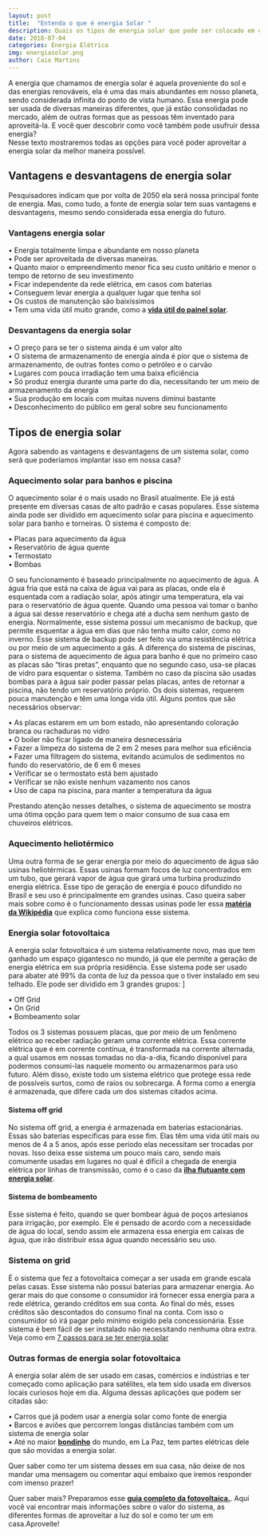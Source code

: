 ```yaml
---
layout: post
title:  "Entenda o que é energia Solar "
description: Quais os tipos de energia solar que pode ser colocado em casa e suas diferenças[...]
date: 2018-07-04
categories: Energia Elétrica
img: energiasolar.png
author: Caio Martins
---
```



A energia que chamamos de energia solar é aquela proveniente do sol e das energias renováveis, ela é uma das mais abundantes em nosso planeta, sendo considerada infinita do ponto de vista humano. Essa energia pode ser usada de diversas maneiras diferentes, que já estão consolidadas no mercado, além de outras formas que as pessoas têm inventado para aproveitá-la.
E você quer descobrir como você também pode usufruir dessa energia?    
Nesse texto mostraremos todas as opções para você poder aproveitar a energia solar da melhor maneira possível.  


<div role="main" id="conta-de-luz-35e5f04fddf96517c6e0"></div>
<script type="text/javascript" src="https://d335luupugsy2.cloudfront.net/js/rdstation-forms/stable/rdstation-forms.min.js"></script>
<script type="text/javascript">
  new RDStationForms('conta-de-luz-35e5f04fddf96517c6e0-html', 'UA-113322286-1').createForm();
</script>


## Vantagens e desvantagens de energia solar
 Pesquisadores indicam que por volta de 2050 ela será nossa principal fonte de energia. Mas, como tudo, a fonte de energia solar tem suas vantagens e desvantagens, mesmo sendo considerada essa energia do futuro. 
   
### Vantagens energia solar  
  
•	Energia totalmente limpa e abundante em nosso planeta  
•	Pode ser aproveitada de diversas maneiras.  
•	Quanto maior o empreendimento menor fica seu custo unitário e menor o tempo de retorno de seu investimento  
•	Ficar independente da rede elétrica, em casos com baterias  
•	Conseguem levar energia a qualquer lugar que tenha sol  
•	Os custos de manutenção são baixíssimos  
•	Tem uma vida útil muito grande, como a **[vida útil do painel solar](https://www.portal-energia.com/qual-o-tempo-de-vida-util-real-de-um-painel-solar/)**.  
  
### Desvantagens da energia solar  
   
•	O preço para se ter o sistema ainda é um valor alto  
•	O sistema de armazenamento de energia ainda é pior que o sistema de armazenamento, de outras fontes como o petróleo e o carvão  
•	Lugares com pouca irradiação tem uma baixa eficiência  
•	Só produz energia durante uma parte do dia, necessitando ter um meio de armazenamento da energia  
•	Sua produção em locais com muitas nuvens diminui bastante  
•	Desconhecimento do público em geral sobre seu funcionamento  

## Tipos de energia solar
Agora sabendo as vantagens e desvantagens de um sistema solar, como será que poderíamos implantar isso em nossa casa? 

### Aquecimento solar para banhos e piscina

O aquecimento solar é o mais usado no Brasil atualmente. Ele já está presente em diversas casas de alto padrão e casas populares. Esse sistema ainda pode ser dividido em aquecimento solar para piscina e aquecimento solar para banho e torneiras.
O sistema é composto de:  
  
•	Placas para aquecimento da água  
•	Reservatório de água quente  
•	Termostato  
•	Bombas  

O seu funcionamento é baseado principalmente no aquecimento de água. A água fria que está na caixa de água vai para as placas, onde ela é esquentada com a radiação solar, após atingir uma temperatura, ela vai para o reservatório de água quente. Quando uma pessoa vai tomar o banho a água sai desse reservatório e chega até a ducha sem nenhum gasto de energia.
Normalmente, esse sistema possui um mecanismo de backup, que permite esquentar a água em dias que não tenha muito calor, como no inverno. Esse sistema de backup pode ser feito via uma resistência elétrica ou por meio de um aquecimento a gás.
A diferença do sistema de piscinas, para o sistema de aquecimento de água para banho é que no primeiro caso as placas são “tiras pretas”, enquanto que no segundo caso, usa-se placas de vidro para esquentar o sistema. Também no caso da piscina são usadas bombas para a água sair poder passar pelas placas, antes de retornar a piscina, não tendo um reservatório próprio.
Os dois sistemas, requerem pouca manutenção e têm uma longa vida útil. Alguns pontos que são necessários observar:  
      
•	As placas estarem em um bom estado, não apresentando coloração branca ou rachaduras no vidro  
•	O boiler não ficar ligado de maneira desnecessária  
•	Fazer a limpeza do sistema de 2 em 2 meses para melhor sua eficiência  
•	Fazer uma filtragem do sistema, evitando acúmulos de sedimentos no fundo do reservatório, de 6 em 6 meses  
•	Verificar se o termostato está bem ajustado   
•	Verificar se não existe nenhum vazamento nos canos   
•	Uso de capa na piscina, para manter a temperatura da água  

Prestando atenção nesses detalhes, o sistema de aquecimento se mostra uma ótima opção para quem tem o maior consumo de sua casa em chuveiros elétricos.



### Aquecimento heliotérmico
Uma outra forma de se gerar energia por meio do aquecimento de água são usinas heliotérmicas. Essas usinas formam focos de luz concentrados em um tubo, que gerará vapor de água que girará uma turbina produzindo energia elétrica. 
Esse tipo de geração de energia é pouco difundido no Brasil e seu uso é principalmente em grandes usinas.
Caso queira saber mais sobre como é o funcionamento dessas usinas pode ler essa **[matéria da Wikipédia]( https://pt.wikipedia.org/wiki/Energia_heliot%C3%A9rmica)** que explica como funciona esse sistema.

### Energia solar fotovoltaica
A energia solar fotovoltaica é um sistema relativamente novo, mas que tem ganhado um espaço gigantesco no mundo, já que ele permite a geração de energia elétrica em sua própria residência. 
Esse sistema pode ser usado para abater até 99% da conta de luz da pessoa que o tiver instalado em seu telhado. 
Ele pode ser dividido em 3 grandes grupos:  ]
    
•	Off Grid  
•	On Grid  
•	Bombeamento solar    

Todos os 3 sistemas possuem placas, que por meio de um fenômeno elétrico ao receber radiação geram uma corrente elétrica. Essa corrente elétrica que é em corrente contínua, é transformada na corrente alternada, a qual usamos em nossas tomadas no dia-a-dia, ficando disponível para podermos consumi-las naquele momento ou armazenarmos para uso futuro. 
Além disso, existe todo um sistema elétrico que protege essa rede de possíveis surtos, como de raios ou sobrecarga.
A forma como a energia é armazenada, que difere cada um dos sistemas citados acima.  
   
#### Sistema off grid  
  
No sistema off grid, a energia é armazenada em baterias estacionárias. Essas são baterias específicas para esse fim. Elas têm uma vida útil mais ou menos de 4 a 5 anos, após esse período elas necessitam ser trocadas por novas. Isso deixa esse sistema um pouco mais caro, sendo mais comumente usadas em lugares no qual é difícil a chegada de energia elétrica por linhas de transmissão, como é o caso da **[ilha flutuante com energia solar]( http://primariaenergia.com/blog/ilha-flutuante)**.
  
#### Sistema de bombeamento  
  
Esse sistema é feito, quando se quer bombear água de poços artesianos para irrigação, por exemplo. Ele é pensado de acordo com a necessidade de água do local, sendo assim ele armazena essa energia em caixas de água, que irão distribuir essa água quando necessário seu uso.   

### Sistema on grid  
  
É o sistema que fez a fotovoltaica começar a ser usada em grande escala pelas casas. Esse sistema não possui baterias para armazenar energia. Ao gerar mais do que consome o consumidor irá fornecer essa energia para a rede elétrica, gerando créditos em sua conta. Ao final do mês, esses créditos são descontados do consumo final na conta. Com isso o consumidor só irá pagar pelo mínimo exigido pela concessionária.
Esse sistema é bem fácil de ser instalado não necessitando nenhuma obra extra. Veja como em [7 passos para se ter energia solar]( http://primariaenergia.com/blog/7-passos-energia-solar-casa)
  
### Outras formas de energia solar fotovoltaica 
  
A energia solar além de ser usado em casas, comércios e indústrias e ter começado como aplicação para satélites, ela tem sido usada em diversos locais curiosos hoje em dia.
Alguma dessas aplicações que podem ser citadas são:  
  
•	Carros que já podem usar a energia solar como fonte de energia   
•	Barcos e aviões que percorrem longas distâncias também com um sistema de energia solar  
•	Até no maior **[bondinho](http://primariaenergia.com/blog/bondinho)** do mundo, em La Paz, tem partes elétricas dele que são movidas a energia solar.  

Quer saber como ter um sistema desses em sua casa, não deixe de nos mandar uma mensagem ou comentar aqui embaixo que iremos responder com imenso prazer!

Quer saber mais? Preparamos esse **[guia completo da fotovoltaica.](https://conteudo.primariaenergia.com/e-book-guia-da-fotovoltaica)**. Aqui você vai encontrar mais informações sobre o valor do sistema, as diferentes formas de aproveitar a luz do sol e como ter um em casa.Aproveite!

<div role="main" id="conta-de-luz-35e5f04fddf96517c6e0"></div>
<script type="text/javascript" src="https://d335luupugsy2.cloudfront.net/js/rdstation-forms/stable/rdstation-forms.min.js"></script>
<script type="text/javascript">
  new RDStationForms('conta-de-luz-35e5f04fddf96517c6e0-html', 'UA-113322286-1').createForm();
</script>
